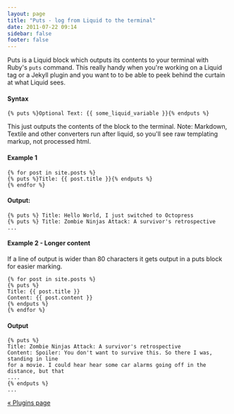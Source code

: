 ```yaml
---
layout: page
title: "Puts - log from Liquid to the terminal"
date: 2011-07-22 09:14
sidebar: false
footer: false
---
```


Puts is a Liquid block which outputs its contents to your terminal with Ruby's `puts` command. This really handy when you're working on a Liquid tag or a Jekyll plugin and you want to to be able to peek behind the curtain at what Liquid sees.

#### Syntax

    {% puts %}Optional Text: {{ some_liquid_variable }}{% endputs %}

This just outputs the contents of the block to the terminal. Note: Markdown, Textile and other converters run after liquid, so you'll see raw templating markup, not processed html.

#### Example 1

    {% for post in site.posts %}
    {% puts %}Title: {{ post.title }}{% endputs %}
    {% endfor %}

#### Output:

```
{% puts %} Title: Hello World, I just switched to Octopress
{% puts %} Title: Zombie Ninjas Attack: A survivor's retrospective
...
```

#### Example 2 - Longer content
If a line of output is wider than 80 characters it gets output in a puts block for easier marking.

    {% for post in site.posts %}
    {% puts %}
    Title: {{ post.title }}
    Content: {{ post.content }}
    {% endputs %}
    {% endfor %}

#### Output

```
{% puts %}
Title: Zombie Ninjas Attack: A survivor's retrospective
Content: Spoiler: You don't want to survive this. So there I was, standing in line
for a movie. I could hear hear some car alarms going off in the distance, but that
....
{% endputs %}
...
```

[&laquo; Plugins page](/docs/plugins)
